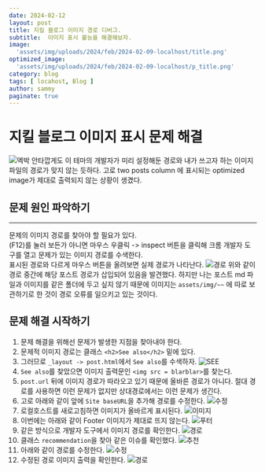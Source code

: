 ```yaml
---
date: 2024-02-12
layout: post
title: 지킬 블로그 이미지 경로 디버그.
subtitle:  이미지 표시 불능을 해결해보자.
image: 
  'assets/img/uploads/2024/feb/2024-02-09-localhost/title.png'
optimized_image:    
  'assets/img/uploads/2024/feb/2024-02-09-localhost/p_title.png'
category: blog
tags: [ locahost, Blog ]
author: sammy
paginate: true
---
```



# 지킬 블로그 이미지 표시 문제 해결
![엑박](../assets/img/uploads/2024/feb/2024-02-12-imagefix/1.png)
안타깝게도 이 테마의 개발자가 미리 설정해둔 경로와 내가 쓰고자 하는 이미지파일의 경로가 맞지 않는 듯하다. 고로 two posts column 에 표시되는 optimized image가 제대로 출력되지 않는 상황이 생겼다.


## 문제 원인 파악하기
*****
문제의 이미지 경로를 찾아야 할 필요가 있다.  
(F12)를 눌러 보든가 아니면 마우스 우클릭 -> inspect 버튼을 클릭해 크롬 개발자 도구를 열고 문제가 있는 이미지 경로를 수색한다.  
표시된 경로와 다르게 마우스 버튼을 올려보면 실제 경로가 나타난다.
![경로](../assets/img/uploads/2024/feb/2024-02-12-imagefix/2.png)
위와 같이 경로 중간에 해당 포스트 경로가 삽입되어 있음을 발견했다.
하지만 나는 포스트 md 파일과 이미지를 같은 폴더에 두고 싶지 않기 때문에 이미지는 `assets/img/~~` 에 따로 보관하기로 한 것이 경로 오류를 일으키고 있는 것이다.

## 문제 해결 시작하기
1. 문제 해결을 위해선 문제가 발생한 지점을 찾아내야 한다.
2. 문제적 이미지 경로는 클래스 `<h2>See also</h2>` 밑에 있다.
3. 그러므로 `_layout -> post.html`에서 `See also`를 수색하자.
   ![SEE](../assets/img/uploads/2024/feb/2024-02-12-imagefix/3.png)
4. `See also`를 찾았으면 이미지 출력문인 `<img src = blarblar>`를 찾는다.
5. `post.url` 뒤에 이미지 경로가 따라오고 있기 때문에 올바른 경로가 아니다. 절대 경로를 사용하면 이런 문제가 없지만 상대경로에서는 이런 문제가 생긴다.
6. 고로 아래와 같이 앞에 `Site baseURL`을 추가해 경로를 수정한다.
    ![수정](../assets/img/uploads/2024/feb/2024-02-12-imagefix/4.png)
7. 로컬호스트를 새로고침하면 이미지가 올바르게 표시된다.
    ![이미지](../assets/img/uploads/2024/feb/2024-02-12-imagefix/5.png)
8. 이번에는 아래와 같이 Footer 이미지가 제대로 뜨지 않는다. 
    ![푸터](../assets/img/uploads/2024/feb/2024-02-12-imagefix/6.png)
9. 같은 방식으로 개발자 도구에서 이미지 경로를 확인한다.
    ![경로](../assets/img/uploads/2024/feb/2024-02-12-imagefix/7.png)
10. 클래스 `recommendation`을 찾아  같은 이슈를 확인했다.
    ![추천](../assets/img/uploads/2024/feb/2024-02-12-imagefix/8.png)
11. 아래와 같이 경로를 수정한다.
    ![수정](../assets/img/uploads/2024/feb/2024-02-12-imagefix/9.png)
12. 수정된 경로 이미지 출력을 확인한다.
    ![경로](../assets/img/uploads/2024/feb/2024-02-12-imagefix/10.png)